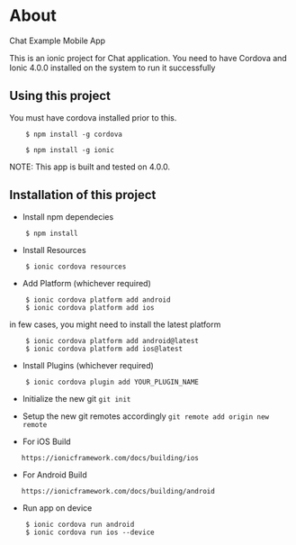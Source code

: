 # About

Chat Example Mobile App

This is an ionic project for Chat application. You need to have Cordova and Ionic 4.0.0 installed on the
system to run it successfully

## Using this project

You must have cordova installed prior to this.

```
    $ npm install -g cordova
```

```
    $ npm install -g ionic
```

NOTE: This app is built and tested on 4.0.0.

## Installation of this project

- Install npm dependecies

```
    $ npm install
```

- Install Resources

```
    $ ionic cordova resources
```

- Add Platform (whichever required)

```
    $ ionic cordova platform add android
    $ ionic cordova platform add ios
```

in few cases, you might need to install the latest platform

```
    $ ionic cordova platform add android@latest
    $ ionic cordova platform add ios@latest
```

- Install Plugins (whichever required)

```
    $ ionic cordova plugin add YOUR_PLUGIN_NAME
```

- Initialize the new git
  `git init`

- Setup the new git remotes accordingly
  `git remote add origin new remote`
- For iOS Build

```
   https://ionicframework.com/docs/building/ios

```

- For Android Build

```
   https://ionicframework.com/docs/building/android

```

- Run app on device

```
    $ ionic cordova run android
    $ ionic cordova run ios --device
```
